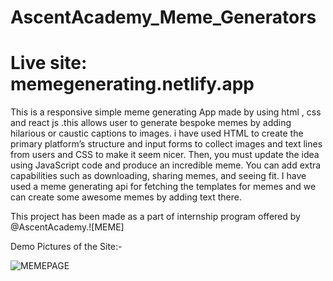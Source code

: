 # AscentAcademy_Meme_Generators

# Live site: memegenerating.netlify.app

This is a responsive simple meme generating App made by using html , css and react js  .this  allows user to generate bespoke memes by adding hilarious or caustic captions to images. i have used HTML to create the primary platform’s structure and input forms to collect images and text lines from users and CSS to make it seem nicer. Then, you must update the idea using JavaScript code and produce an incredible meme. You can add extra capabilities such as downloading, sharing memes, and seeing fit. I have used a meme generating api for fetching the templates for memes and we can create some awesome memes by adding text there.

This project has been made as a part of internship program offered by @AscentAcademy.![MEME]

Demo Pictures of the Site:-

![MEMEPAGE](https://user-images.githubusercontent.com/91446639/233798029-a1474606-a691-41eb-9d60-5a6d3d11cc36.png)
